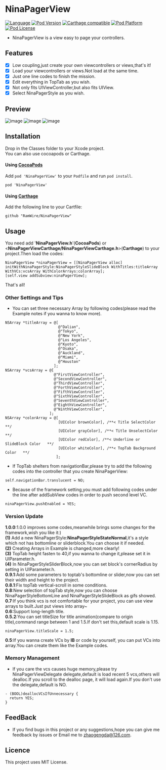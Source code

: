 # NinaPagerView 
[![Language](https://img.shields.io/badge/Language-%20Objective--C%20-orange.svg)](https://img.shields.io/badge/Language-%20Objective--C%20-orange.svg)
[![Pod Version](http://img.shields.io/cocoapods/v/NinaPagerView.svg?style=flat)](http://cocoadocs.org/docsets/NinaPagerView/)
[![Carthage compatible](https://img.shields.io/badge/Carthage-compatible-4BC51D.svg?style=flat)](https://github.com/Carthage/Carthage)
[![Pod Platform](http://img.shields.io/cocoapods/p/NinaPagerView.svg?style=flat)](http://cocoadocs.org/docsets/NinaPagerView/)
[![Pod License](http://img.shields.io/cocoapods/l/NinaPagerView.svg?style=flat)](https://www.apache.org/licenses/LICENSE-2.0.html)

* NinaPagerView is a view easy to page your controllers.

## Features
- [x] Low coupling,just create your own viewcontrollers or views,that's it!
- [x] Load your viewcontrollers or views.Not load at the same time.
- [x] Just one line codes to finish the mission.
- [x] Edit everything in TopTab as you wish.
- [x] Not only fits UIViewController,but also fits UIView.
- [x] Select NinaPagerStyle as you wish.

## Preview

![image](https://github.com/RamWire/NinaPagerView/blob/master/Example/Gifs/NinaPagerViewGif1.gif)
![image](https://github.com/RamWire/NinaPagerView/blob/master/Example/Gifs/NinaPagerViewGif2.gif)
![image](https://github.com/RamWire/NinaPagerView/blob/master/Example/Gifs/NinaPagerViewGif3.gif)

## Installation

Drop in the Classes folder to your Xcode project.  
You can also use cocoapods or Carthage.

#### Using [CocoaPods](http://cocoapods.org/)

Add `pod 'NinaPagerView'` to your `Podfile` and run `pod install`.

```
pod 'NinaPagerView'
```

#### Using [Carthage](https://github.com/Carthage/Carthage)
Add the following line to your Cartfile:
```
github "RamWire/NinaPagerView"
```

## Usage
You need add '**NinaPagerView.h**'(**CocoaPods**) or <**NinaPagerViewCarthage/NinaPagerViewCarthage.h**>(**Carthage**) to your project.Then load the codes:
```objc
NinaPagerView *ninaPagerView = [[NinaPagerView alloc] initWithNinaPagerStyle:NinaPagerStyleSlideBlock WithTitles:titleArray WithVCs:vcsArray WithColorArrays:colorArray];
[self.view addSubview:ninaPagerView];
```
That's all!

### Other Settings and Tips
* You can set three necessary Array by following codes(please read the Example notes if you wanna to know more).
```objc
NSArray *titleArray = @[
                        @"Dalian",
                        @"Tokyo",
                        @"New York",
                        @"Los Angeles",
                        @"Kyoto",
                        @"Osaka",
                        @"Auckland",
                        @"Miami",
                        @"Houston"
                      ];
NSArray *vcsArray = @[
                      @"FirstViewController",
                      @"SecondViewController",
                      @"ThirdViewController",
                      @"ForthViewController",
                      @"FifthViewController",
                      @"SixthViewController",
                      @"SeventhViewController",
                      @"EighthViewController",
                      @"NinthViewController",
                    ];
NSArray *colorArray = @[
                        [UIColor brownColor], /**< Title SelectColor  **/
                        [UIColor grayColor], /**< Title UnselectColor **/
                        [UIColor redColor], /**< Underline or SlideBlock Color   **/
                        [UIColor whiteColor], /**< TopTab Background Color   **/
                       ];
```
* If TopTab shelters from navigationBar,please try to add the following codes into the controller that you create NinaPagerView:
```objc
self.navigationBar.translucent = NO;
```
* Because of the framework setting,you must add following codes under the line after addSubView codes in order to push second level VC. 
```objc
ninaPagerView.pushEnabled = YES;
```

### Version Update
**1.0.0**:1.0.0 improves some codes,meanwhile brings some changes for the framework,wish you like it:)<br />
**(1)** Add a new NinaPagerStyle:**NinaPagerStyleStateNormal**,it's a style which not has bottomline or sliderblock.You can choose it if needed.<br />
**(2)** Creating Arrays in Example is changed,more clearly!<br />
**(3)** TopTab height fasten to 40,if you wanna to change it,please set it in UIParameter.h.<br />
**(4)** In NinaPagerStyleSliderBlock,now you can set block's cornerRadius by setting in UIParameter.h.<br />
**0.9.1**:Add some parameters to toptab's bottomline or slider,now you can set their width and height to the project.<br />
**0.8.1**:Fix topTab vertical-scroll in some conditions.<br />
**0.8**:New selection of topTab style,now you can choose NinaPagerStyleBottomLine and NinaPagerStyleSlideBlock as gifs showed.<br />
**0.7**:If you think vcs is not comfortable for your project, you can use view arrays to built.Just put views into array~<br />
**0.6**:Support long-length title.<br />
**0.5.2**:You can set titleSize for title animation(compare to origin title),command range between 1 and 1.5.If don't set this,default scale is 1.15.
```objc
ninaPagerView.titleScale = 1.5;
```
**0.5**:If you wanna create VCs by **IB** or code by yourself, you can put VCs into array.You can create them like the Example codes.

### Memory Management
* If you care the vcs causes huge memory,please try NinaPagerViewDelegate delegate,default is load recent 5 vcs,others will dealloc.If you scroll to the dealloc page, it will load again.If you don't use the delegate,default is NO.
```objc
- (BOOL)deallocVCsIfUnnecessary {
  return YES;
}
```

## FeedBack
* If you find bugs in this project or any suggestions,hope you can give me feedback by issues or Email me to zhaogengda@126.com.

## Licence

This project uses MIT License.
